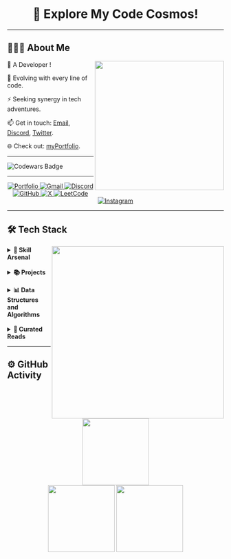 <div align="center">
    <h1 style="border-bottom : none">🌌 Explore My Code Cosmos!</h1>
</div>
<hr>

## 👨🏻‍💻 **About Me** 
<img src="https://raw.githubusercontent.com/sanjay-kv/sanjay-kv/main/Assets/illustration.png" width="300px" align="right">
🚀 A Developer !<br>

🌱 Evolving with every line of code.  <br>

⚡ Seeking synergy in tech adventures.<br>

📫 Get in touch: [Email](mailto:dhirajkr1117@gmail.com), [Discord](https://discord.gg/bKw582RV), [Twitter](https://x.com/drjsingh_?t=sel7LRDKnNsHUojOlChd9g&s=09).<br>

🌐 Check out:  [myPortfolio](https://singhscriptor.github.io/myPortFolio/).<br>

<hr>


![Codewars Badge](https://www.codewars.com/users/singhScriptor/badges/large)

<hr>

<div align="center">
    <a href="https://singhscriptor.github.io/myPortFolio/" target="_blank">
        <img src="https://img.shields.io/badge/-myPortfolio-000000?style=flat&logo=globe&logoColor=white" alt="Portfolio">
    </a>
    <a href="mailto:dhirajkr1117@gmail.com">
        <img src="https://img.shields.io/badge/-Gmail-D14836?style=flat&logo=gmail&logoColor=white" alt="Gmail">
    </a>
    <a href="https://discord.gg/bKw582RV" target="_blank">
        <img src="https://img.shields.io/badge/-Discord-7289DA?style=flat&logo=discord&logoColor=white" alt="Discord">
    </a>
    <a href="https://github.com/singhScriptor" target="_blank">
        <img src="https://img.shields.io/badge/-GitHub-181717?style=flat&logo=github&logoColor=white" alt="GitHub">
    </a>
    <a href="https://x.com/drjsingh_?t=sel7LRDKnNsHUojOlChd9g&s=09" target="_blank"> 
        <img src="https://img.shields.io/badge/-Twitter-000000?style=flat&logo=x&logoColor=white" alt="X"> 
    </a>
    <a href="https://leetcode.com/singhScriptor" target="_blank"> 
        <img src="https://img.shields.io/badge/-LeetCode-FFA116?style=flat&logo=leetcode&logoColor=white" alt="LeetCode"> 
    </a>
    <a href="https://instagram.com/drjsingh_" target="_blank">
        <img src="https://img.shields.io/badge/-Instagram-E4405F?style=flat&logo=instagram&logoColor=white" alt="Instagram">
    </a>
</div>
<hr>

## 🛠 Tech Stack 
<img src="https://media0.giphy.com/media/v1.Y2lkPTc5MGI3NjExc2E4a2o2Z3l0MHBqc2M4Z3RydGo4ZXUxYnNtd2dlMXcwM3c1d3ZhOSZlcD12MV9pbnRlcm5hbF9naWZfYnlfaWQmY3Q9Zw/f3iwJFOVOwuy7K6FFw/giphy.webp" width="400px" align="right">


<details><summary><strong>🔧 Skill Arsenal</strong></summary><br>

**Languages** <br>
<img src="https://img.shields.io/badge/-Python-437CAC?logo=python&logoColor=white&style=flat">&nbsp;
<img src="https://img.shields.io/badge/-HTML5-DE5934?logo=HTML5&logoColor=white&style=flat">&nbsp;
<img src="https://img.shields.io/badge/-CSS3-2275B2?logo=CSS3&logoColor=white&style=flat">&nbsp;
<img src="https://img.shields.io/badge/-JavaScript-323330?logo=javascript&logoColor=F7DF1E&style=flat">&nbsp;
<img src="https://img.shields.io/badge/-DOM-00FF00?logo=dom&logoColor=white&style=flat">&nbsp;

<br>

**Frameworks & Libraries** <br>
<img src="https://img.shields.io/badge/-Bootstrap-8511FA?logo=bootstrap&logoColor=white&style=flat">&nbsp;
<img src="https://img.shields.io/badge/-Tailwind_CSS-38B2AC?logo=tailwind-css&logoColor=white&style=flat">&nbsp;
<img src="https://img.shields.io/badge/-Axios-671DDF?logo=axios&logoColor=white&style=flat">&nbsp;
<img src="https://img.shields.io/badge/-Jupyter-FA0F00?logo=jupyter&logoColor=white&style=flat">&nbsp;

<br>

**Tools & Platforms** <br>
<img src="https://img.shields.io/badge/-Visual%20Studio%20Code-25AEF4?logo=visualstudio&logoColor=white&style=flat">&nbsp;
<img src="https://img.shields.io/badge/-Postman-FF6C37?logo=postman&logoColor=white&style=flat">&nbsp;
<img src="https://img.shields.io/badge/-CRUD-4CAF50?logo=cruddotcom&logoColor=white&style=flat">&nbsp;

<br>

**Operating Systems** <br>
<img src="https://img.shields.io/badge/-Windows-0F7BCF?logo=windows&logoColor=white&style=flat">&nbsp;
<img src="https://img.shields.io/badge/-Linux-EDBD2B?logo=linux&logoColor=black&style=flat">&nbsp;
<img src="https://img.shields.io/badge/-Macos-F7F7F7?logo=macos&logoColor=black&style=flat">&nbsp;

<br>

**Version Control** <br>
<img src="https://img.shields.io/badge/-Git-F05033?logo=git&logoColor=white&style=flat">&nbsp;
</details> <br>


<details><summary><b>📚 Projects</b></summary><br>

  ✨ [myPortFolio](https://github.com/singhScriptor/myPortFolio) - [Live Demo](https://singhscriptor.github.io/myPortFolio/)<br>
  ✨ [Order Management System](https://github.com/singhScriptor/OrderManagement) - [Live Demo](https://singhscriptor.github.io/OrderManagement/)<br>
  ✨ [Coding Assessment L-2 Cart Application](https://github.com/singhScriptor/L2-Assesment) - [Live Demo](https://singhscriptor.github.io/L2-Assesment/)<br>
  ✨ [Elusive Button](https://github.com/singhScriptor/elusiveButton) - [Live Demo](https://singhscriptor.github.io/elusiveButton/)<br>

  <!--START_SECTION:activity-->
1. Contributed to [myPortFolio](https://github.com/singhScriptor/myPortFolio) - Added new features and improved design<br>
2. Worked on [Order Management System](https://github.com/singhScriptor/OrderManagement) - Developed CRUD and local storage features<br>
3. Participated in [Coding Assessment L-2 Cart Application](https://github.com/singhScriptor/L2-Assesment) - Implemented cart features and local storage<br>
4. Developed [Elusive Button](https://github.com/singhScriptor/elusiveButton) - Created interactive buttons with elusive behavior<br>
  <!--END_SECTION:activity-->
</details><br>
 
<details><summary><b>📊 Data Structures and Algorithms</b></summary><br>

- **[JavaScript](https://github.com/singhScriptor/DSA)**
</details><br>


<details><summary><b>🔖 Curated Reads</b></summary>


I regularly share useful reads on GitHub Gists. Below are some of the helpful ones.👇<br>
  📘 [Data Structure & JavaScript Sheet](https://gist.github.com/singhScriptor/a053bd4bac816c7a067ba9fb203b6111)<br>
  📒 [CSS Sheet](https://gist.github.com/singhScriptor/9d8ec1dd6fbbb31de7a363b7fed82a97)<br>
  📙 [HTML Sheet](https://gist.github.com/singhScriptor/af2d9e42131a45ce83a5527e51946c64)<br>
  📗 [Github Sheet](https://gist.github.com/singhScriptor/81ea35052f31102a115c005d27a9d708)<br>
</details>

<hr>

## ⚙️ GitHub Activity
<div align="center">
    <img src="http://github-profile-summary-cards.vercel.app/api/cards/profile-details?username=singhScriptor&theme=github_dark&hide_border=true" height="155em"/><br>
  <img src="http://github-profile-summary-cards.vercel.app/api/cards/stats?username=singhScriptor&theme=github_dark&hide_border=true" height="155em"/>
  <img src="http://github-profile-summary-cards.vercel.app/api/cards/productive-time?username=singhScriptor&theme=github_dark&utcOffset=8&hide_border=true"height="155em"/>   
</div>
